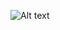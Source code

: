 <img
  src="Downloads\MIT-Tiny-AI-01_0.jpg"
  alt="Alt text"
  title="Optional title"
  style="display: inline-block; margin: 0 auto; max-width: 300px">

